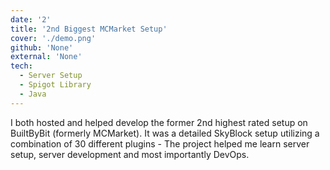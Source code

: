 ```yaml
---
date: '2'
title: '2nd Biggest MCMarket Setup'
cover: './demo.png'
github: 'None'
external: 'None'
tech:
  - Server Setup
  - Spigot Library
  - Java
---
```


I both hosted and helped develop the former 2nd highest rated setup on BuiltByBit (formerly MCMarket). It was a detailed SkyBlock setup utilizing a combination of 30 different plugins - The project helped me learn server setup, server development and most importantly DevOps.